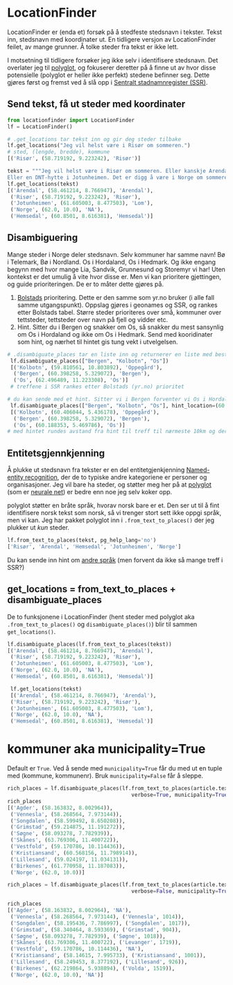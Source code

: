 # LocationFinder
LocationFinder er (enda et) forsøk på å stedfeste stedsnavn i tekster. Tekst inn, stedsnavn med koordinater ut. En tidligere versjon av LocationFinder feilet, av mange grunner. Å tolke steder fra tekst er ikke lett.

I motsetning til tidligere forsøker jeg ikke selv i identifisere stedsnavn. Det overlater jeg til [polyglot](https://github.com/aboSamoor/polyglot), og fokuserer deretter på å finne ut av hvor disse potensielle (polyglot er heller ikke perfekt) stedene befinner seg. Dette gjøres først og fremst ved å slå opp i [Sentralt stadnamnregister (SSR)](http://kartverket.no/kart/stedsnavn/sentralt-stadnamnregister-ssr/).

## Send tekst, få ut steder med koordinater
```python
from locationfinder import LocationFinder
lf = LocationFinder()

# .get_locations tar tekst inn og gir deg steder tilbake
lf.get_locations("Jeg vil helst være i Risør om sommeren.")
# sted, (lengde, bredde), kommune
[('Risør', (58.719192, 9.223242), 'Risør')]

tekst = """Jeg vil helst være i Risør om sommeren. Eller kanskje Arendal. Eller fjellene i Hemsedal.
Eller en DNT-hytte i Jotunheimen. Det er digg å være i Norge om sommeren."""
lf.get_locations(tekst)
[('Arendal', (58.461214, 8.766947), 'Arendal'),
 ('Risør', (58.719192, 9.223242), 'Risør'),
 ('Jotunheimen', (61.605003, 8.477503), 'Lom'),
 ('Norge', (62.0, 10.0), 'NA'),
 ('Hemsedal', (60.8501, 8.616381), 'Hemsedal')]
```

## Disambiguering
Mange steder i Norge deler stedsnavn. Selv kommuner har samme navn! Bø i Telemark, Bø i Nordland. Os i Hordaland, Os i Hedmark. Og ikke engang begynn med hvor mange Lia, Sandvik, Grunnesund og Storemyr vi har! Uten kontekst er det umulig å vite hvor disse er. Men vi kan prioritere gjettingen, og guide prioriteringen. De er to måter dette gjøres på.
1. [Bolstads](http://www.erikbolstad.no/geo/) prioritering. Dette er den samme som yr.no bruker (i alle fall samme utgangspunkt). Oppslag gjøres i geonames og SSR, og rankes etter Bolstads tabel. Større steder prioriteres over små, kommuner over tettsteder, tettsteder over navn på fjell og vidder etc.
2. Hint. Sitter du i Bergen og snakker om Os, så snakker du mest sansynlig om Os i Hordaland og ikke om Os i Hedmark. Send med kooridinater som hint, og nærhet til hintet gis tung vekt i utvelgelsen.


```python
# .disambiguate_places tar en liste inn og returnerer en liste med beste treff i SSR
 lf.disambiguate_places(["Bergen", "Kolbotn", "Os"])
 [('Kolbotn', (59.810561, 10.803892), 'Oppegård'),
  ('Bergen', (60.398258, 5.329072), 'Bergen'),
  ('Os', (62.496489, 11.223308), 'Os')]
 # treffene i SSR rankes etter Bolstads (yr.no) prioritet

# du kan sende med et hint. Sitter vi i Bergen forventer vi Os i Hordaland, ikke Os i Hedmark
 lf.disambiguate_places(["Bergen", "Kolbotn", "Os"], hint_location=(60.391263, 5.322054))
 [('Kolbotn', (60.406044, 5.436178), 'Oppegård'),
  ('Bergen', (60.398258, 5.329072), 'Bergen'),
  ('Os', (60.188353, 5.469786), 'Os')]
# med hintet rundes avstand fra hint til treff til nærmeste 10km og deretter velges beste treff via prioritet - legge merke til at Vi nå fikk Os på 60.1, 5.4, altså på vestlandet.
```


## Entitetsgjennkjenning
Å plukke ut stedsnavn fra tekster er en del entitetgjenkjenning [Named-entity recognition](https://en.wikipedia.org/wiki/Named-entity_recognition), der de to typiske andre kategoriene er personer og organisasjoner. Jeg vil bare ha steder, og støtter meg her på at [polyglot](https://github.com/aboSamoor/polyglot) (som er [neurale net](http://www.cs.cmu.edu/~ytsvetko/papers/phonology-naacl16.pdf)) er bedre enn noe jeg selv koker opp.

polyglot støtter en bråte språk, hvorav norsk bare er et. Den ser ut til å fint identifisere norsk tekst som norsk, så vi trenger stort sett ikke oppgi språk, men vi kan. Jeg har pakket polyglot inn i `.from_text_to_places()` der jeg plukker ut _kun_ steder.

```python
lf.from_text_to_places(tekst, pg_help_lang='no')
['Risør', 'Arendal', 'Hemsedal', 'Jotunheimen', 'Norge']
```
Du kan sende inn hint om [andre språk](http://polyglot.readthedocs.io/en/latest/NamedEntityRecognition.html) (men forvent da ikke så mange treff i SSR?)

## get_locations = from_text_to_places + disambiguate_places
De to funksjonene i LocationFinder (hent steder med polyglot aka `.from_text_to_places()` og `disambiguate_places()`) blir til sammen `get_locations()`.

```python
lf.disambiguate_places(lf.from_text_to_places(tekst))
[('Arendal', (58.461214, 8.766947), 'Arendal'),
 ('Risør', (58.719192, 9.223242), 'Risør'),
 ('Jotunheimen', (61.605003, 8.477503), 'Lom'),
 ('Norge', (62.0, 10.0), 'NA'),
 ('Hemsedal', (60.8501, 8.616381), 'Hemsedal')]

 lf.get_locations(tekst)
 [('Arendal', (58.461214, 8.766947), 'Arendal'),
 ('Risør', (58.719192, 9.223242), 'Risør'),
 ('Jotunheimen', (61.605003, 8.477503), 'Lom'),
 ('Norge', (62.0, 10.0), 'NA'),
 ('Hemsedal', (60.8501, 8.616381), 'Hemsedal')]
```


# kommuner aka municipality=True
Default er `True`. Ved å sende med `municipality=True` får du med ut en tuple
med (kommune, kommunenr). Bruk `municipality=False` får å sleppe.

```python
rich_places = lf.disambiguate_places(lf.from_text_to_places(article.text),
                                        verbose=True, municipality=True, hint_location=(58.163832, 8.002964))
rich_places
[('Agder', (58.163832, 8.002964)),
 ('Vennesla', (58.268564, 7.973144)),
 ('Songdalen', (58.599492, 8.650208)),
 ('Grimstad', (59.214875, 11.191272)),
 ('Søgne', (58.093278, 7.782939)),
 ('Skånes', (63.769306, 11.400722)),
 ('Vestfold', (59.170786, 10.114436)),
 ('Kristiansand', (60.568156, 11.798914)),
 ('Lillesand', (59.024197, 11.034131)),
 ('Birkenes', (61.770958, 11.187083)),
 ('Norge', (62.0, 10.0))]

rich_places = lf.disambiguate_places(lf.from_text_to_places(article.text),
                                        verbose=False, municipality=True)

rich_places
[('Agder', (58.163832, 8.002964), 'NA'),
 ('Vennesla', (58.268564, 7.973144), ('Vennesla', 1014)),
 ('Songdalen', (58.195436, 7.786997), ('Songdalen', 1017)),
 ('Grimstad', (58.340464, 8.593369), ('Grimstad', 904)),
 ('Søgne', (58.093278, 7.782939), ('Søgne', 1018)),
 ('Skånes', (63.769306, 11.400722), ('Levanger', 1719)),
 ('Vestfold', (59.170786, 10.114436), 'NA'),
 ('Kristiansand', (58.14615, 7.995733), ('Kristiansand', 1001)),
 ('Lillesand', (58.249453, 8.377192), ('Lillesand', 926)),
 ('Birkenes', (62.219864, 5.938894), ('Volda', 1519)),
 ('Norge', (62.0, 10.0), 'NA')]
```                                        
